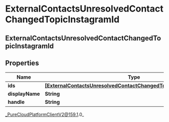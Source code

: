 # ExternalContactsUnresolvedContactChangedTopicInstagramId

## ExternalContactsUnresolvedContactChangedTopicInstagramId

## Properties

|Name | Type | Description | Notes|
|------------ | ------------- | ------------- | -------------|
| **ids** | [**[ExternalContactsUnresolvedContactChangedTopicInstagramScopedId]**](ExternalContactsUnresolvedContactChangedTopicInstagramScopedId) |  | [optional] |
| **displayName** | **String** |  | [optional] |
| **handle** | **String** |  | [optional] |



_PureCloudPlatformClientV2@159.1.0_
